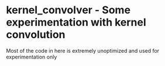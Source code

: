 # kernel_convolver - Some experimentation with kernel convolution

Most of the code in here is extremely unoptimized and used for experimentation only
